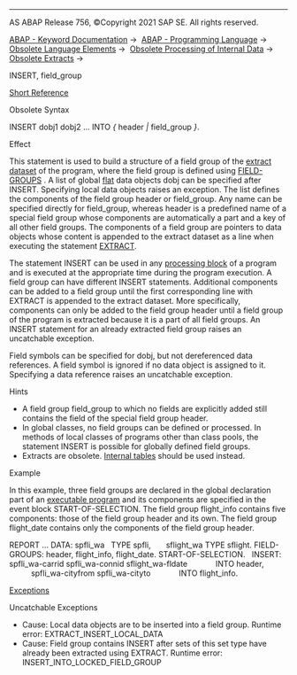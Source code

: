   

* * *

AS ABAP Release 756, ©Copyright 2021 SAP SE. All rights reserved.

[ABAP - Keyword Documentation](javascript:call_link\('abenabap.htm'\)) →  [ABAP - Programming Language](javascript:call_link\('abenabap_reference.htm'\)) →  [Obsolete Language Elements](javascript:call_link\('abenabap_obsolete.htm'\)) →  [Obsolete Processing of Internal Data](javascript:call_link\('abendata_internal_obsolete.htm'\)) →  [Obsolete Extracts](javascript:call_link\('abenabap_extracts_extended.htm'\)) → 

INSERT, field\_group

[Short Reference](javascript:call_link\('abapinsert_field-group_shortref.htm'\))

Obsolete Syntax

INSERT dobj1 dobj2 ... INTO *{* header *|* field\_group *}*.

Effect

This statement is used to build a structure of a field group of the [extract dataset](javascript:call_link\('abenextract_dataset_glosry.htm'\) "Glossary Entry") of the program, where the field group is defined using [FIELD-GROUPS](javascript:call_link\('abapfield-groups.htm'\)) . A list of global [flat](javascript:call_link\('abenflat_glosry.htm'\) "Glossary Entry") data objects dobj can be specified after INSERT. Specifying local data objects raises an exception. The list defines the components of the field group header or field\_group. Any name can be specified directly for field\_group, whereas header is a predefined name of a special field group whose components are automatically a part and a key of all other field groups. The components of a field group are pointers to data objects whose content is appended to the extract dataset as a line when executing the statement [EXTRACT](javascript:call_link\('abapextract.htm'\)).

The statement INSERT can be used in any [processing block](javascript:call_link\('abenprocessing_block_glosry.htm'\) "Glossary Entry") of a program and is executed at the appropriate time during the program execution. A field group can have different INSERT statements. Additional components can be added to a field group until the first corresponding line with EXTRACT is appended to the extract dataset. More specifically, components can only be added to the field group header until a field group of the program is extracted because it is a part of all field groups. An INSERT statement for an already extracted field group raises an uncatchable exception.

Field symbols can be specified for dobj, but not dereferenced data references. A field symbol is ignored if no data object is assigned to it. Specifying a data reference raises an uncatchable exception.

Hints

-   A field group field\_group to which no fields are explicitly added still contains the field of the special field group header.
-   In global classes, no field groups can be defined or processed. In methods of local classes of programs other than class pools, the statement INSERT is possible for globally defined field groups.
-   Extracts are obsolete. [Internal tables](javascript:call_link\('abenitab.htm'\)) should be used instead.

Example

In this example, three field groups are declared in the global declaration part of an [executable program](javascript:call_link\('abenexecutable_program_glosry.htm'\) "Glossary Entry") and its components are specified in the event block START-OF-SELECTION. The field group flight\_info contains five components: those of the field group header and its own. The field group flight\_date contains only the components of the field group header.

REPORT ...
DATA: spfli\_wa   TYPE spfli,
      sflight\_wa TYPE sflight.
FIELD-GROUPS: header, flight\_info, flight\_date.
START-OF-SELECTION.
  INSERT: spfli\_wa-carrid spfli\_wa-connid sflight\_wa-fldate
            INTO header,
          spfli\_wa-cityfrom spfli\_wa-cityto
            INTO flight\_info.

[Exceptions](javascript:call_link\('abenabap_language_exceptions.htm'\))

Uncatchable Exceptions

-   Cause: Local data objects are to be inserted into a field group.
    Runtime error: EXTRACT\_INSERT\_LOCAL\_DATA
-   Cause: Field group contains INSERT after sets of this set type have already been extracted using EXTRACT.
    Runtime error: INSERT\_INTO\_LOCKED\_FIELD\_GROUP